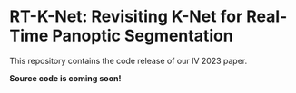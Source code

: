 # RT-K-Net: Revisiting K-Net for Real-Time Panoptic Segmentation

This repository contains the code release of our IV 2023 paper.

**Source code is coming soon!**
